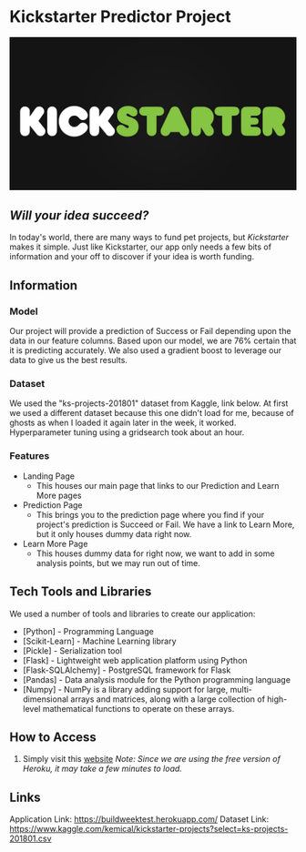# Kickstarter Predictor Project

![Kickstarter Logo](kickstarter_logo.png)

## _Will your idea succeed?_

In today's world, there are many ways to fund pet projects, but *Kickstarter* makes it simple. Just like Kickstarter, our app only needs a few bits of information and your off to discover if your idea is worth funding. 

## Information
### Model
Our project will provide a prediction of Success or Fail depending upon the data in our feature columns. Based upon our model, we are 76% certain that it is predicting accurately. We also used a gradient boost to leverage our data to give us the best results. 

### Dataset
We used the "ks-projects-201801" dataset from Kaggle, link below. At first we used a different dataset because this one didn't load for me, because of ghosts as when I loaded it again later in the week, it worked. Hyperparameter tuning using a gridsearch took about an hour.   

### Features

- Landing Page
    - This houses our main page that links to our Prediction and Learn More pages
- Prediction Page
    - This brings you to the prediction page where you find if your project's prediction is Succeed or Fail. We have a link to Learn More, but it only houses dummy data right now. 
- Learn More Page
    - This houses dummy data for right now, we want to add in some analysis points, but we may run out of time. 

## Tech Tools and Libraries

We used a number of tools and libraries to create our application: 

- [Python] - Programming Language
- [Scikit-Learn] - Machine Learning library
- [Pickle] - Serialization tool
- [Flask] - Lightweight web application platform using Python
- [Flask-SQLAlchemy] - PostgreSQL framework for Flask
- [Pandas] - Data analysis module for the Python programming language
- [Numpy] - NumPy is a library adding support for large, multi-dimensional arrays and matrices, along with a large collection of high-level mathematical functions to operate on these arrays.

## How to Access

1. Simply visit this [website](https://buildweektest.herokuapp.com/)
_Note: Since we are using the free version of Heroku, it may take a few minutes to load._

## Links

Application Link: https://buildweektest.herokuapp.com/
Dataset Link: https://www.kaggle.com/kemical/kickstarter-projects?select=ks-projects-201801.csv

